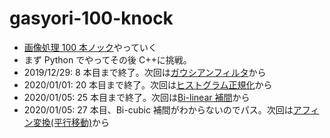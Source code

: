 # gasyori-100-knock

- [画像処理 100 本ノック](https://github.com/yoyoyo-yo/Gasyori100knock)やっていく
- まず Python でやってその後 C++に挑戦。
- 2019/12/29: 8 本目まで終了。次回は[ガウシアンフィルタ](https://github.com/yoyoyo-yo/Gasyori100knock/tree/master/Question_01_10#q9-%E3%82%AC%E3%82%A6%E3%82%B7%E3%82%A2%E3%83%B3%E3%83%95%E3%82%A3%E3%83%AB%E3%82%BF)から
- 2020/01/01: 20 本目まで終了。次回は[ヒストグラム正規化](https://github.com/yoyoyo-yo/Gasyori100knock/tree/master/Question_21_30#q21-%E3%83%92%E3%82%B9%E3%83%88%E3%82%B0%E3%83%A9%E3%83%A0%E6%AD%A3%E8%A6%8F%E5%8C%96)から
- 2020/01/05: 25 本目まで終了。次回は[Bi-linear 補間](https://github.com/yoyoyo-yo/Gasyori100knock/tree/master/Question_21_30#q26-bi-linear%E8%A3%9C%E9%96%93)から
- 2020/01/05: 27 本目、Bi-cubic 補間がわからないのでパス。次回は[アフィン変換(平行移動)](https://github.com/yoyoyo-yo/Gasyori100knock/tree/master/Question_21_30#q28-%E3%82%A2%E3%83%95%E3%82%A3%E3%83%B3%E5%A4%89%E6%8F%9B%E5%B9%B3%E8%A1%8C%E7%A7%BB%E5%8B%95)から
